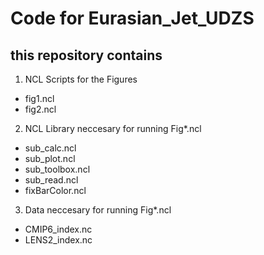 # Code for Eurasian_Jet_UDZS

## this repository contains
1. NCL Scripts for the Figures
  * fig1.ncl
  * fig2.ncl
2. NCL Library neccesary for running Fig*.ncl
  * sub_calc.ncl
  * sub_plot.ncl
  * sub_toolbox.ncl
  * sub_read.ncl
  * fixBarColor.ncl
3. Data neccesary for running Fig*.ncl
  * CMIP6_index.nc
  * LENS2_index.nc
